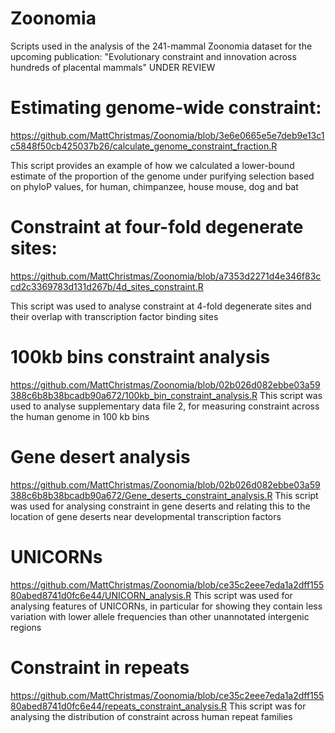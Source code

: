 # Zoonomia
Scripts used in the analysis of the 241-mammal Zoonomia dataset for the upcoming publication: "Evolutionary constraint and innovation across hundreds of placental mammals" UNDER REVIEW

# Estimating genome-wide constraint:
https://github.com/MattChristmas/Zoonomia/blob/3e6e0665e5e7deb9e13c1c5848f50cb425037b26/calculate_genome_constraint_fraction.R

This script provides an example of how we calculated a lower-bound estimate of the proportion of the genome under purifying selection based on phyloP values, for human, chimpanzee, house mouse, dog and bat

# Constraint at four-fold degenerate sites:
https://github.com/MattChristmas/Zoonomia/blob/a7353d2271d4e346f83ccd2c3369783d131d267b/4d_sites_constraint.R

This script was used to analyse constraint at 4-fold degenerate sites and their overlap with transcription factor binding sites

# 100kb bins constraint analysis
https://github.com/MattChristmas/Zoonomia/blob/02b026d082ebbe03a59388c6b8b38bcadb90a672/100kb_bin_constraint_analysis.R
This script was used to analyse supplementary data file 2, for measuring constraint across the human genome in 100 kb bins

# Gene desert analysis
https://github.com/MattChristmas/Zoonomia/blob/02b026d082ebbe03a59388c6b8b38bcadb90a672/Gene_deserts_constraint_analysis.R
This script was used for analysing constraint in gene deserts and relating this to the location of gene deserts near developmental transcription factors

# UNICORNs
https://github.com/MattChristmas/Zoonomia/blob/ce35c2eee7eda1a2dff15580abed8741d0fc6e44/UNICORN_analysis.R
This script was used for analysing features of UNICORNs, in particular for showing they contain less variation with lower allele frequencies than other unannotated intergenic regions

# Constraint in repeats
https://github.com/MattChristmas/Zoonomia/blob/ce35c2eee7eda1a2dff15580abed8741d0fc6e44/repeats_constraint_analysis.R
This script was for analysing the distribution of constraint across human repeat families
